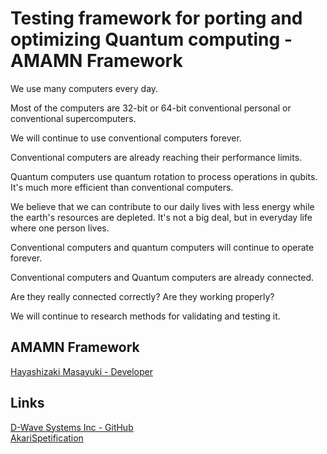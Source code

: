 # Testing framework for porting and optimizing Quantum computing - AMAMN Framework

We use many computers every day.   
  
Most of the computers are 32-bit or 64-bit conventional personal or conventional supercomputers.  
  
We will continue to use conventional computers forever.  
  
Conventional computers are already reaching their performance limits.  
  
Quantum computers use quantum rotation to process operations in qubits.  It's much more efficient than conventional computers.  
  
We believe that we can contribute to our daily lives with less energy while the earth's resources are depleted.  It's not a big deal, but in everyday life where one person lives.  
  
Conventional computers and quantum computers will continue to operate forever.  
  
Conventional computers and Quantum computers are already connected.  
  
Are they really connected correctly?  Are they working properly?  
  
We will continue to research methods for validating and testing it.  
  
## AMAMN Framework
[Hayashizaki Masayuki - Developer](https://ama.mn)

## Links
[D-Wave Systems Inc - GitHub](https://github.com/dwavesystems)  
[AkariSpetification](https://akari.mn)
